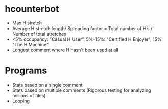 # hcounterbot

- Max H stretch
- Average H stretch length/ Spreading factor = Total number of H’s / Number of total stretches
- <5% occupancy: "Casual H User", 5%-15%: "Certified H Enjoyer", 15%: "The H Machine"
- Longest comment where H hasn't been used at all


# Programs

- Stats based on a single comment
- Stats based on multiple comments (Rigorous testing for analyzing millions of files)
- Looping
